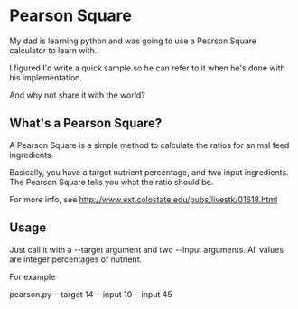 Pearson Square
===

My dad is learning python and was going to use a Pearson Square calculator to learn with.

I figured I'd write a quick sample so he can refer to it when he's done with his implementation.

And why not share it with the world?

What's a Pearson Square?
---

A Pearson Square is a simple method to calculate the ratios for animal feed ingredients.

Basically, you have a target nutrient percentage, and two input ingredients.  The Pearson Square tells you
what the ratio should be.

For more info, see http://www.ext.colostate.edu/pubs/livestk/01618.html

Usage
---

Just call it with a --target argument and two --input arguments.  All values are integer percentages of nutrient.

For example

   pearson.py --target 14 --input 10 --input 45
